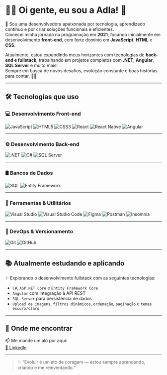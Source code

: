 # 👩‍💻 Oi gente, eu sou a Adla! 👋

💜 Sou uma desenvolvedora apaixonada por tecnologia, aprendizado contínuo e por criar soluções funcionais e eficientes.  
Comecei minha jornada na programação em **2021**, focando inicialmente em desenvolvimento **front-end**, com forte domínio em **JavaScript**, **HTML** e **CSS**.

Atualmente, estou expandindo meus horizontes com tecnologias de **back-end e fullstack**, trabalhando em projetos completos com **.NET**, **Angular**, **SQL Server** e muito mais!  
Sempre em busca de novos desafios, evolução constante e boas histórias para contar. 🚀✨

---

## 🛠️ Tecnologias que uso

### 💻 Desenvolvimento Front-end

![JavaScript](https://img.shields.io/badge/-JavaScript-333333?style=flat&logo=javascript)
![HTML5](https://img.shields.io/badge/-HTML5-333333?style=flat&logo=html5)
![CSS3](https://img.shields.io/badge/-CSS3-333333?style=flat&logo=css3)
![React](https://img.shields.io/badge/-React-333333?style=flat&logo=react)
![React Native](https://img.shields.io/badge/-React%20Native-333333?style=flat&logo=react)
![Angular](https://img.shields.io/badge/-Angular-333333?style=flat&logo=angular&logoColor=dd0031)

---

### ⚙️ Desenvolvimento Back-end

![.NET](https://img.shields.io/badge/-.NET-333333?style=flat&logo=dotnet)
![C#](https://img.shields.io/badge/-CSharp-333333?style=flat&logo=csharp&logoColor=239120)
![SQL Server](https://img.shields.io/badge/-SQL%20Server-333333?style=flat&logo=microsoftsqlserver)

---

### 🛢️ Bancos de Dados

![SQL](https://img.shields.io/badge/-SQL-333333?style=flat&logo=sqlite)
![Entity Framework](https://img.shields.io/badge/-Entity%20Framework-333333?style=flat&logo=dotnet)

---

### 🧰 Ferramentas & Utilitários

![Visual Studio](https://img.shields.io/badge/-Visual%20Studio-333333?style=flat&logo=visual-studio)
![Visual Studio Code](https://img.shields.io/badge/-VS%20Code-333333?style=flat&logo=visual-studio-code)
![Figma](https://img.shields.io/badge/-Figma-333333?style=flat&logo=figma)
![Postman](https://img.shields.io/badge/-Postman-333333?style=flat&logo=postman)
![Insomnia](https://img.shields.io/badge/-Insomnia-333333?style=flat&logo=insomnia)

---

### 🚀 DevOps & Versionamento

![Git](https://img.shields.io/badge/-Git-333333?style=flat&logo=git)
![GitHub](https://img.shields.io/badge/-GitHub-333333?style=flat&logo=github)

---

## 📚 Atualmente estudando e aplicando

✨ Explorando o desenvolvimento fullstack com as seguintes tecnologias:

- `C#`, `ASP.NET Core` e `Entity Framework Core`
- `Angular` com integração à API REST
- `SQL Server` para persistência de dados
- `Upload de imagens`, `filtros dinâmicos`, `ordenação`, `paginação` e `temas escuro/claro`

---

## 💬 Onde me encontrar

📫 Me mande um alô por aqui:  
[🔗 LinkedIn](https://www.linkedin.com/in/adlagomes/)

---

> ✨ “Evoluir é um ato de coragem — estou sempre aprendendo, criando e me reinventando.”

